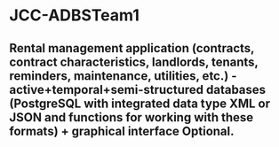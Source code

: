 # JCC-ADBSTeam1

## Rental management application (contracts, contract characteristics, landlords, tenants, reminders, maintenance, utilities, etc.) - active+temporal+semi-structured databases (PostgreSQL with integrated data type XML or JSON and functions for working with these formats) + graphical interface Optional.
